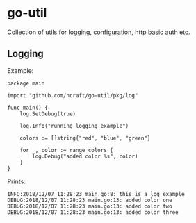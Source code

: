 # go-util

Collection of utils for logging, configuration, http basic auth etc.

## Logging

Example:
```golang
package main

import "github.com/ncraft/go-util/pkg/log"

func main() {
	log.SetDebug(true)

	log.Info("running logging example")

	colors := []string{"red", "blue", "green"}

	for _, color := range colors {
		log.Debug("added color %s", color)
	}
}
```

Prints:
```
INFO:2018/12/07 11:28:23 main.go:8: this is a log example
DEBUG:2018/12/07 11:28:23 main.go:13: added color one
DEBUG:2018/12/07 11:28:23 main.go:13: added color two
DEBUG:2018/12/07 11:28:23 main.go:13: added color three
```